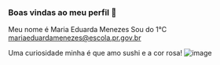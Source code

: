 ### Boas vindas ao meu perfil 🤎

Meu nome é Maria Eduarda Menezes
Sou do 1°C 
mariaeduardamenezes@escola.pr.gov.br

Uma curiosidade minha é que amo sushi e a cor rosa!
![image](https://github.com/menezesmaria/menezesmaria/assets/137806007/18cfdf8e-5bee-481d-916f-4e9724992385)


